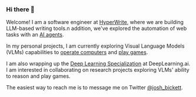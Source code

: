### Hi there 👋

Welcome! I am a software engineer at [HyperWrite](https://hyperwriteai.com), where we are building LLM-based writing tools.n addition, we've explored the automation of web tasks with an [AI agents](https://venturebeat.com/ai/hyperwrite-unveils-breakthrough-ai-agent-that-can-surf-the-web-like-a-human/).

In my personal projects, I am currently exploring Visual Language Models (VLMs) capabilities to [operate computers](https://venturebeat.com/ai/the-self-operating-computer-emerges/) and [play games](https://www.youtube.com/watch?v=9Znt4dMAB7U). 

I am also wrapping up the [Deep Learning Specialization](https://www.deeplearning.ai/deep-learning-specialization/) at DeepLearning.ai. I am interested in collaborating on research projects exploring VLMs' ability to reason and play games.

The easiest way to reach me is to message me on Twitter [@josh_bickett](https://twitter.com/josh_bickett).

